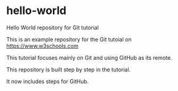 # hello-world

Hello World repository for Git tutorial

This is an example repository for the Git tutoial on https://www.w3schools.com

This tutorial focuses mainly on Git and using GitHub as its remote.

This repository is built step by step in the tutorial.

It now includes steps for GitHub.

